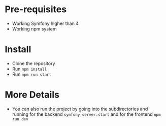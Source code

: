 # Pre-requisites
- Working Symfony higher than 4
- Working npm system

# Install
- Clone the repository
- Run `npm install`
- Run `npm run start`

# More Details
- You can also run the project by going into the subdirectories and running for the backend `symfony server:start` and for the frontend `npm run dev`